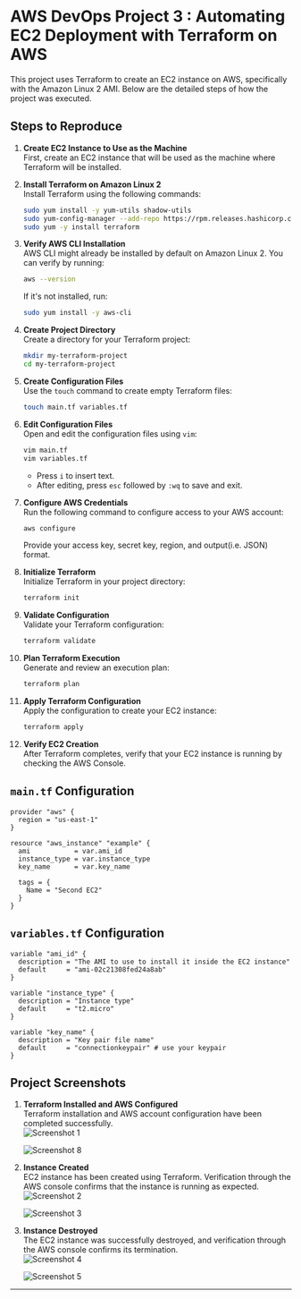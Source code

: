 # AWS DevOps Project 3 : Automating EC2 Deployment with Terraform on AWS

This project uses Terraform to create an EC2 instance on AWS, specifically with the Amazon Linux 2 AMI. Below are the detailed steps of how the project was executed.

## Steps to Reproduce

1. **Create EC2 Instance to Use as the Machine**  
   First, create an EC2 instance that will be used as the machine where Terraform will be installed.

2. **Install Terraform on Amazon Linux 2**  
   Install Terraform using the following commands:
   ```bash
   sudo yum install -y yum-utils shadow-utils
   sudo yum-config-manager --add-repo https://rpm.releases.hashicorp.com/AmazonLinux/hashicorp.repo
   sudo yum -y install terraform
   ```

3. **Verify AWS CLI Installation**  
   AWS CLI might already be installed by default on Amazon Linux 2. You can verify by running:
   ```bash
   aws --version
   ```
   If it's not installed, run:
   ```bash
   sudo yum install -y aws-cli
   ```

4. **Create Project Directory**  
   Create a directory for your Terraform project:
   ```bash
   mkdir my-terraform-project
   cd my-terraform-project
   ```

5. **Create Configuration Files**  
   Use the `touch` command to create empty Terraform files:
   ```bash
   touch main.tf variables.tf
   ```

6. **Edit Configuration Files**  
   Open and edit the configuration files using `vim`:
   ```bash
   vim main.tf
   vim variables.tf
   ```
   - Press `i` to insert text.
   - After editing, press `esc` followed by `:wq` to save and exit.

7. **Configure AWS Credentials**  
   Run the following command to configure access to your AWS account:
   ```bash
   aws configure
   ```
   Provide your access key, secret key, region, and output(i.e. JSON) format.

8. **Initialize Terraform**  
   Initialize Terraform in your project directory:
   ```bash
   terraform init
   ```

9. **Validate Configuration**  
   Validate your Terraform configuration:
   ```bash
   terraform validate
   ```

10. **Plan Terraform Execution**  
    Generate and review an execution plan:
    ```bash
    terraform plan
    ```

11. **Apply Terraform Configuration**  
    Apply the configuration to create your EC2 instance:
    ```bash
    terraform apply
    ```

12. **Verify EC2 Creation**  
    After Terraform completes, verify that your EC2 instance is running by checking the AWS Console.

## `main.tf` Configuration

```hcl
provider "aws" {
  region = "us-east-1"
}

resource "aws_instance" "example" {
  ami           = var.ami_id
  instance_type = var.instance_type
  key_name      = var.key_name

  tags = {
    Name = "Second EC2"
  }
}
```

## `variables.tf` Configuration

```hcl
variable "ami_id" {
  description = "The AMI to use to install it inside the EC2 instance"
  default     = "ami-02c21308fed24a8ab"
}

variable "instance_type" {
  description = "Instance type"
  default     = "t2.micro"
}

variable "key_name" {
  description = "Key pair file name"
  default     = "connectionkeypair" # use your keypair 
}
```


## Project Screenshots

1. **Terraform Installed and AWS Configured**  
   Terraform installation and AWS account configuration have been completed successfully.  
   ![Screenshot 1](https://github.com/user-attachments/assets/32df7ccb-e514-4760-8093-ade40b356ade)
   
   ![Screenshot 8](https://github.com/user-attachments/assets/995bfba6-7909-4b9c-812a-1aa9ba5f4646)

3. **Instance Created**  
   EC2 instance has been created using Terraform. Verification through the AWS console confirms that the instance is running as expected.  
   ![Screenshot 2](https://github.com/user-attachments/assets/40cf6fc6-e7de-4f37-b3a6-8c186de9fadb)
   
   ![Screenshot 3](https://github.com/user-attachments/assets/a1b397a3-893d-41d8-9856-1629e32d497e)

5. **Instance Destroyed**  
   The EC2 instance was successfully destroyed, and verification through the AWS console confirms its termination.  
   ![Screenshot 4](https://github.com/user-attachments/assets/2d8ded63-1cef-4897-b479-f1106dac2cfa)
   
   ![Screenshot 5](https://github.com/user-attachments/assets/374e0307-beb3-4116-9e57-529800105b3c)

---
